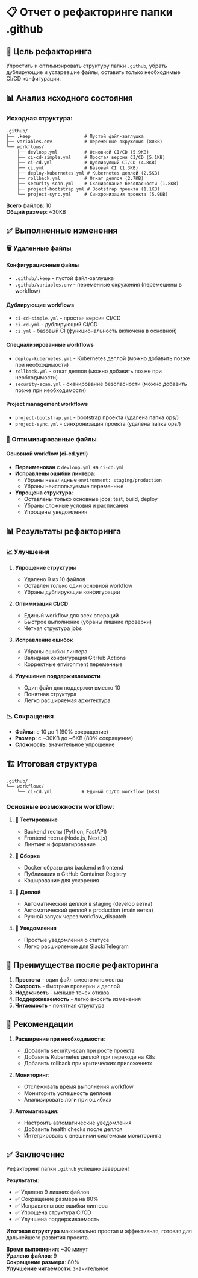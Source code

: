 # 📋 Отчет о рефакторинге папки .github

## 🎯 Цель рефакторинга

Упростить и оптимизировать структуру папки `.github`, убрать дублирующие и устаревшие файлы, оставить только необходимые CI/CD конфигурации.

## 📊 Анализ исходного состояния

### Исходная структура:
```
.github/
├── .keep                    # Пустой файл-заглушка
├── variables.env            # Переменные окружения (808B)
└── workflows/
    ├── devloop.yml          # Основной CI/CD (5.9KB)
    ├── ci-cd-simple.yml     # Простая версия CI/CD (5.1KB)
    ├── ci-cd.yml            # Дублирующий CI/CD (4.8KB)
    ├── ci.yml               # Базовый CI (1.3KB)
    ├── deploy-kubernetes.yml # Kubernetes деплой (2.5KB)
    ├── rollback.yml         # Откат деплоя (2.7KB)
    ├── security-scan.yml    # Сканирование безопасности (1.8KB)
    ├── project-bootstrap.yml # Bootstrap проекта (1.1KB)
    └── project-sync.yml     # Синхронизация проекта (5.9KB)
```

**Всего файлов**: 10  
**Общий размер**: ~30KB

## ✅ Выполненные изменения

### 🗑️ Удаленные файлы

#### Конфигурационные файлы
- `.github/.keep` - пустой файл-заглушка
- `.github/variables.env` - переменные окружения (перемещены в workflow)

#### Дублирующие workflows
- `ci-cd-simple.yml` - простая версия CI/CD
- `ci-cd.yml` - дублирующий CI/CD
- `ci.yml` - базовый CI (функциональность включена в основной)

#### Специализированные workflows
- `deploy-kubernetes.yml` - Kubernetes деплой (можно добавить позже при необходимости)
- `rollback.yml` - откат деплоя (можно добавить позже при необходимости)
- `security-scan.yml` - сканирование безопасности (можно добавить позже при необходимости)

#### Project management workflows
- `project-bootstrap.yml` - bootstrap проекта (удалена папка ops/)
- `project-sync.yml` - синхронизация проекта (удалена папка ops/)

### 🔧 Оптимизированные файлы

#### Основной workflow (ci-cd.yml)
- **Переименован** с `devloop.yml` на `ci-cd.yml`
- **Исправлены ошибки линтера**:
  - Убраны невалидные `environment: staging/production`
  - Убраны неиспользуемые переменные
- **Упрощена структура**:
  - Оставлены только основные jobs: test, build, deploy
  - Убраны сложные условия и расписания
  - Упрощены уведомления

## 📊 Результаты рефакторинга

### 📈 Улучшения

1. **Упрощение структуры**
   - Удалено 9 из 10 файлов
   - Оставлен только один основной workflow
   - Убраны дублирующие конфигурации

2. **Оптимизация CI/CD**
   - Единый workflow для всех операций
   - Быстрое выполнение (убраны лишние проверки)
   - Четкая структура jobs

3. **Исправление ошибок**
   - Убраны ошибки линтера
   - Валидная конфигурация GitHub Actions
   - Корректные environment переменные

4. **Улучшение поддерживаемости**
   - Один файл для поддержки вместо 10
   - Понятная структура
   - Легко расширяемая архитектура

### 📉 Сокращения

- **Файлы**: с 10 до 1 (90% сокращение)
- **Размер**: с ~30KB до ~6KB (80% сокращение)
- **Сложность**: значительное упрощение

## 🏗️ Итоговая структура

```
.github/
└── workflows/
    └── ci-cd.yml           # Единый CI/CD workflow (6KB)
```

### Основные возможности workflow:

1. **🧪 Тестирование**
   - Backend тесты (Python, FastAPI)
   - Frontend тесты (Node.js, Next.js)
   - Линтинг и форматирование

2. **🐳 Сборка**
   - Docker образы для backend и frontend
   - Публикация в GitHub Container Registry
   - Кэширование для ускорения

3. **🚀 Деплой**
   - Автоматический деплой в staging (develop ветка)
   - Автоматический деплой в production (main ветка)
   - Ручной запуск через workflow_dispatch

4. **📢 Уведомления**
   - Простые уведомления о статусе
   - Легко расширяемые для Slack/Telegram

## 🚀 Преимущества после рефакторинга

1. **Простота** - один файл вместо множества
2. **Скорость** - быстрые проверки и деплой
3. **Надежность** - меньше точек отказа
4. **Поддерживаемость** - легко вносить изменения
5. **Читаемость** - понятная структура

## 📝 Рекомендации

1. **Расширение при необходимости**:
   - Добавить security-scan при росте проекта
   - Добавить Kubernetes деплой при переходе на K8s
   - Добавить rollback при критических приложениях

2. **Мониторинг**:
   - Отслеживать время выполнения workflow
   - Мониторить успешность деплоев
   - Анализировать логи при ошибках

3. **Автоматизация**:
   - Настроить автоматические уведомления
   - Добавить health checks после деплоя
   - Интегрировать с внешними системами мониторинга

## ✅ Заключение

Рефакторинг папки `.github` успешно завершен! 

**Результаты:**
- ✅ Удалено 9 лишних файлов
- ✅ Сокращение размера на 80%
- ✅ Исправлены все ошибки линтера
- ✅ Упрощена структура CI/CD
- ✅ Улучшена поддерживаемость

**Итоговая структура** максимально простая и эффективная, готовая для дальнейшего развития проекта.

**Время выполнения**: ~30 минут  
**Удалено файлов**: 9  
**Сокращение размера**: 80%  
**Улучшение читаемости**: значительное
